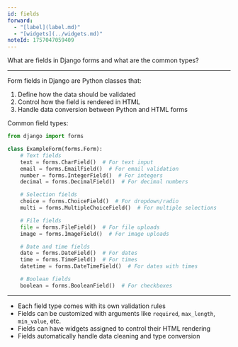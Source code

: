 ```yaml
---
id: fields
forward:
  - "[label](label.md)"
  - "[widgets](../widgets.md)"
noteId: 1757047059409
---
```


What are fields in Django forms and what are the common types?

---

Form fields in Django are Python classes that:

1. Define how the data should be validated
2. Control how the field is rendered in HTML
3. Handle data conversion between Python and HTML forms

Common field types:

```python
from django import forms

class ExampleForm(forms.Form):
    # Text fields
    text = forms.CharField()  # For text input
    email = forms.EmailField()  # For email validation
    number = forms.IntegerField()  # For integers
    decimal = forms.DecimalField()  # For decimal numbers

    # Selection fields
    choice = forms.ChoiceField()  # For dropdown/radio
    multi = forms.MultipleChoiceField()  # For multiple selections

    # File fields
    file = forms.FileField()  # For file uploads
    image = forms.ImageField()  # For image uploads

    # Date and time fields
    date = forms.DateField()  # For dates
    time = forms.TimeField()  # For times
    datetime = forms.DateTimeField()  # For dates with times

    # Boolean fields
    boolean = forms.BooleanField()  # For checkboxes
```

---

- Each field type comes with its own validation rules
- Fields can be customized with arguments like `required`, `max_length`, `min_value`, etc.
- Fields can have widgets assigned to control their HTML rendering
- Fields automatically handle data cleaning and type conversion
